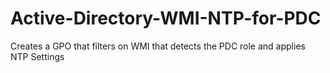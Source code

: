 # Active-Directory-WMI-NTP-for-PDC
Creates a GPO that filters on WMI that detects the PDC role and applies NTP Settings

